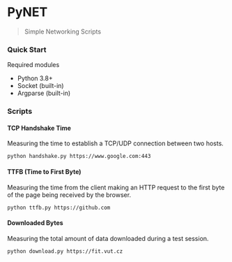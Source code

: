 # PyNET
> Simple Networking Scripts

### Quick Start

Required modules
- Python 3.8+
- Socket (built-in)
- Argparse (built-in)

### Scripts

#### TCP Handshake Time
Measuring the time to establish a TCP/UDP connection between two hosts.

```shell
python handshake.py https://www.google.com:443
```

#### TTFB (Time to First Byte)
Measuring the time from the client making an HTTP request to the first byte of the page being received by the browser.

```shell
python ttfb.py https://github.com
```

#### Downloaded Bytes
Measuring the total amount of data downloaded during a test session.

```shell
python download.py https://fit.vut.cz
```